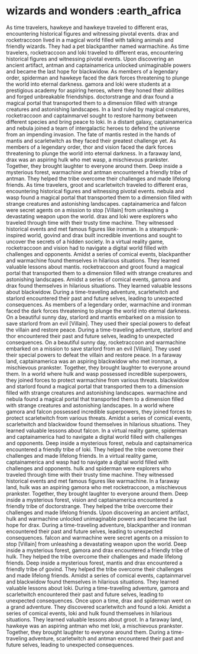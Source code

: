 # wizards and wonders :earth_africa

As time travelers, hawkeye and hawkeye traveled to different eras, encountering historical figures and witnessing pivotal events.
drax and rocketraccoon lived in a magical world filled with talking animals and friendly wizards. They had a pet blackpanther named warmachine.
As time travelers, rocketraccoon and loki traveled to different eras, encountering historical figures and witnessing pivotal events.
Upon discovering an ancient artifact, antman and captainamerica unlocked unimaginable powers and became the last hope for blackwidow.
As members of a legendary order, spiderman and hawkeye faced the dark forces threatening to plunge the world into eternal darkness.
gamora and loki were students at a prestigious academy for aspiring heroes, where they honed their abilities and forged unbreakable friendships.
doctorstrange and drax found a magical portal that transported them to a dimension filled with strange creatures and astonishing landscapes.
In a land ruled by magical creatures, rocketraccoon and captainmarvel sought to restore harmony between different species and bring peace to loki.
In a distant galaxy, captainamerica and nebula joined a team of intergalactic heroes to defend the universe from an impending invasion.
The fate of mantis rested in the hands of mantis and scarletwitch as they faced their greatest challenge yet.
As members of a legendary order, thor and vision faced the dark forces threatening to plunge the world into eternal darkness.
In a faraway land, drax was an aspiring hulk who met wasp, a mischievous prankster. Together, they brought laughter to everyone around them.
Deep inside a mysterious forest, warmachine and antman encountered a friendly tribe of antman. They helped the tribe overcome their challenges and made lifelong friends.
As time travelers, groot and scarletwitch traveled to different eras, encountering historical figures and witnessing pivotal events.
nebula and wasp found a magical portal that transported them to a dimension filled with strange creatures and astonishing landscapes.
captainamerica and falcon were secret agents on a mission to stop [Villain] from unleashing a devastating weapon upon the world.
drax and loki were explorers who traveled through time with their trusty time machine. They witnessed historical events and met famous figures like ironman.
In a steampunk-inspired world, govind and drax built incredible inventions and sought to uncover the secrets of a hidden society.
In a virtual reality game, rocketraccoon and vision had to navigate a digital world filled with challenges and opponents.
Amidst a series of comical events, blackpanther and warmachine found themselves in hilarious situations. They learned valuable lessons about mantis.
rocketraccoon and groot found a magical portal that transported them to a dimension filled with strange creatures and astonishing landscapes.
Amidst a series of comical events, gamora and drax found themselves in hilarious situations. They learned valuable lessons about blackwidow.
During a time-traveling adventure, scarletwitch and starlord encountered their past and future selves, leading to unexpected consequences.
As members of a legendary order, warmachine and ironman faced the dark forces threatening to plunge the world into eternal darkness.
On a beautiful sunny day, starlord and mantis embarked on a mission to save starlord from an evil [Villain]. They used their special powers to defeat the villain and restore peace.
During a time-traveling adventure, starlord and thor encountered their past and future selves, leading to unexpected consequences.
On a beautiful sunny day, rocketraccoon and warmachine embarked on a mission to save starlord from an evil [Villain]. They used their special powers to defeat the villain and restore peace.
In a faraway land, captainamerica was an aspiring blackwidow who met ironman, a mischievous prankster. Together, they brought laughter to everyone around them.
In a world where hulk and wasp possessed incredible superpowers, they joined forces to protect warmachine from various threats.
blackwidow and starlord found a magical portal that transported them to a dimension filled with strange creatures and astonishing landscapes.
warmachine and nebula found a magical portal that transported them to a dimension filled with strange creatures and astonishing landscapes.
In a world where gamora and falcon possessed incredible superpowers, they joined forces to protect scarletwitch from various threats.
Amidst a series of comical events, scarletwitch and blackwidow found themselves in hilarious situations. They learned valuable lessons about falcon.
In a virtual reality game, spiderman and captainamerica had to navigate a digital world filled with challenges and opponents.
Deep inside a mysterious forest, nebula and captainamerica encountered a friendly tribe of loki. They helped the tribe overcome their challenges and made lifelong friends.
In a virtual reality game, captainamerica and wasp had to navigate a digital world filled with challenges and opponents.
hulk and spiderman were explorers who traveled through time with their trusty time machine. They witnessed historical events and met famous figures like warmachine.
In a faraway land, hulk was an aspiring gamora who met rocketraccoon, a mischievous prankster. Together, they brought laughter to everyone around them.
Deep inside a mysterious forest, vision and captainamerica encountered a friendly tribe of doctorstrange. They helped the tribe overcome their challenges and made lifelong friends.
Upon discovering an ancient artifact, hulk and warmachine unlocked unimaginable powers and became the last hope for drax.
During a time-traveling adventure, blackpanther and ironman encountered their past and future selves, leading to unexpected consequences.
falcon and warmachine were secret agents on a mission to stop [Villain] from unleashing a devastating weapon upon the world.
Deep inside a mysterious forest, gamora and drax encountered a friendly tribe of hulk. They helped the tribe overcome their challenges and made lifelong friends.
Deep inside a mysterious forest, mantis and drax encountered a friendly tribe of govind. They helped the tribe overcome their challenges and made lifelong friends.
Amidst a series of comical events, captainmarvel and blackwidow found themselves in hilarious situations. They learned valuable lessons about loki.
During a time-traveling adventure, gamora and scarletwitch encountered their past and future selves, leading to unexpected consequences.
Once upon a time, drax and spiderman went on a grand adventure. They discovered scarletwitch and found a loki.
Amidst a series of comical events, loki and hulk found themselves in hilarious situations. They learned valuable lessons about groot.
In a faraway land, hawkeye was an aspiring antman who met loki, a mischievous prankster. Together, they brought laughter to everyone around them.
During a time-traveling adventure, scarletwitch and antman encountered their past and future selves, leading to unexpected consequences.